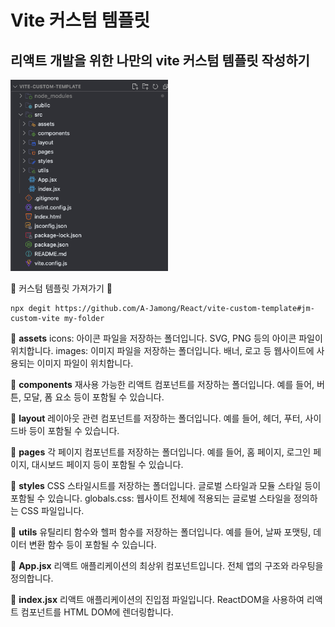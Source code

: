 # Vite 커스텀 템플릿
리액트 개발을 위한 나만의 vite 커스텀 템플릿 작성하기
---
<img src="J-vite-custom/image.png" width=50%/>

🚀 커스텀 템플릿 가져가기 🚀
```
npx degit https://github.com/A-Jamong/React/vite-custom-template#jm-custom-vite my-folder
```

📂 **assets**
icons: 아이콘 파일을 저장하는 폴더입니다. SVG, PNG 등의 아이콘 파일이 위치합니다.
images: 이미지 파일을 저장하는 폴더입니다. 배너, 로고 등 웹사이트에 사용되는 이미지 파일이 위치합니다.

📂 **components**
재사용 가능한 리액트 컴포넌트를 저장하는 폴더입니다. 예를 들어, 버튼, 모달, 폼 요소 등이 포함될 수 있습니다.

📂 **layout**
레이아웃 관련 컴포넌트를 저장하는 폴더입니다. 예를 들어, 헤더, 푸터, 사이드바 등이 포함될 수 있습니다.

📂 **pages**
각 페이지 컴포넌트를 저장하는 폴더입니다. 예를 들어, 홈 페이지, 로그인 페이지, 대시보드 페이지 등이 포함될 수 있습니다.

📂 **styles**
CSS 스타일시트를 저장하는 폴더입니다. 글로벌 스타일과 모듈 스타일 등이 포함될 수 있습니다.
globals.css: 웹사이트 전체에 적용되는 글로벌 스타일을 정의하는 CSS 파일입니다.

📂 **utils**
유틸리티 함수와 헬퍼 함수를 저장하는 폴더입니다. 예를 들어, 날짜 포맷팅, 데이터 변환 함수 등이 포함될 수 있습니다.

📜 **App.jsx**
리액트 애플리케이션의 최상위 컴포넌트입니다. 전체 앱의 구조와 라우팅을 정의합니다.

📜 **index.jsx**
리액트 애플리케이션의 진입점 파일입니다. ReactDOM을 사용하여 리액트 컴포넌트를 HTML DOM에 렌더링합니다.